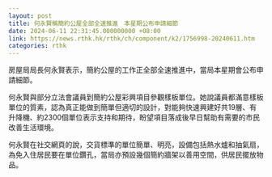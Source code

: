 ```yaml
---
layout: post
title: 何永賢稱簡約公屋全部全速推進　本星期公布申請細節
date: 2024-06-11 22:31:45.000000000 +08:00
link: https://news.rthk.hk/rthk/ch/component/k2/1756998-20240611.htm
categories: rthk
---
```


房屋局局長何永賢表示，簡約公屋的工作正全部全速推進中，當局本星期會公布申請細節。

何永賢與部分立法會議員到簡約公屋彩興項目參觀樣板單位。她說議員都滿意樣板單位的質素，認為真正能做到簡單但適切的設計，對能夠快速興建好共19層、有升降機、約2300個單位表示支持和期待，盼望項目落成後早日幫助有需要的市民改善生活環境。

何永賢在社交網頁的說，交貨標準的單位簡單、明亮，設備包括熱水爐和抽氣扇，為免入住居民要在單位鑽孔，當局亦預設幾個簡約牆架以善用空間，供居民擺放物品。
